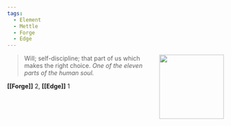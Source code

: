 ```yaml
---
tags:
  - Element
  - Mettle
  - Forge
  - Edge
---
```


<div style="float: right; padding-left: 10px;"><img src="/Elements of the Soul/files/mettle.png" width=150 width=100 style="margin:0" /></div>

> Will; self-discipline; that part of us which makes the right choice. *One of the eleven parts of the human soul.*

**[[Forge]]** 2, **[[Edge]]** 1